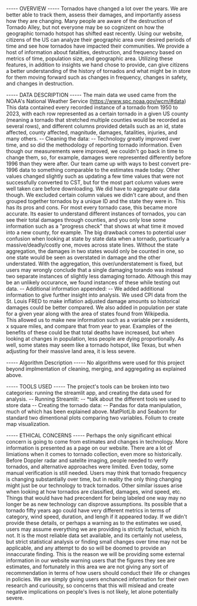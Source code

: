 ----- OVERVIEW -----
Tornados have changed a lot over the years.  We are better able to track them, assess their damages, and importantly assess how they are changing.  Many
people are aware of the destruction of Tornado Alley, but not everyone may be so cognizent on how the geographic tornado hotspot has shifted east recently.
Using our website, citizens of the US can analyze their geographic area over desired periods of time and see how tornados have impacted their communities.
We provide a host of information about fatalities, destruction, and frequency based on metrics of time, population size, and geographic area.  Utilizing these
features, in addition to insights we hand chose to provide, can give citizens a better understanding of the history of tornados and what might be in store for
them moving forward such as changes in frequency, changes in safety, and changes in destruction.


----- DATA DESCRIPTION -----
The main data we used came from the NOAA's National Weather Service (https://www.spc.noaa.gov/wcm/#data)
This data contained every recorded instance of a tornado from 1950 to 2023, with each row represented as a certain tornado in a given US county (meaning a tornado
that stretched multiple counties would be recorded as several rows), and different columns provided details such as an id, state affected, county affected, magnitude,
damages, fatalities, injuries, and many others.
-- Cleaning the data: --
  Technology greatly improved over time, and so did the methodology of reporting tornado information.  Even though our measurements were improved, we couldn't go
back in time to change them, so, for example, damages were represented differently before 1996 than they were after.  Our team came up with ways to best convert
pre-1996 data to something comparable to the estimates made today.  Other values changed slightly such as updating a few time values that were not successfully 
converted to CST, but for the most part column values were well taken care before downloading.
  We did have to aggregate our data though.  We excluded certain column values we didn't care about, and then grouped together tornados by a unique ID and the state
they were in.  This has its pros and cons.  For most every tornado case, this became more accurate.  Its easier to understand different instances of tornados, you
can see their total damages through counties, and you only lose some information such as a "progress check" that shows at what time it moved into a new county, for
example.  The big drawback comes to potential user confusion when looking at state by state data when a tornado, particuarly a massive/deadly/costly one, moves
across state lines.  Without the state aggregation, the damages in two states would only be counted in one, so one state would be seen as overstated in damage and
the other understated.  With the aggregation, this over/understatement is fixed, but users may wrongly conclude that a single damaging torando was instead
two separate instances of slightly less damaging tornado.  Although this may be an unlikely occurance, we found instances of these while testing out data.
-- Additional information appended: --
  We added additional information to give further insight into analysis.  We used CPI data from the St. Louis FRED to make inflation adjusted damage amounts so
historical damages could be better compared.  We also added in population per state for a given year along with the area of states found from Wikipedia.  
This allowed us to make new information such as a variable per x residents, x square miles, and compare that from year to year.  Examples of the benefits of these
could be that total deaths have increased, but when looking at changes in population, less people are dying proportionally.  As well, some states may seem like
a tornado hotspot, like Texas, but when adjusting for their massive land area, it is less severe.


----- Algorithm Description -----
No algorithms were used for this project beyond implmentation of cleaning, merging, and aggregating as explained above.


----- TOOLS USED -----
  The project's tools can be broken into two categories: running the streamlit app, and creating the data used for analysis.
-- Running Streamlit: --
  *talk about the different tools we used to store data
-- Creating the tornado data: --
  Pandas for data manipulation, much of which has been explained above.
  MatPlotLib and Seaborn for standard two dimentional plots comparing two variables.
  Folium to create map visualization.


----- ETHICAL CONCERNS -----
  Perhaps the only significant ethical concern is going to come from estimates and changes in technology.  More information is presented as a page on our website.
There are a lot of limiations when it comes to tornado collection, even more so historically.  Before Doppler radar and satelite imaging, people needed to verify
tornados, and alternative approaches were limited.  Even today, some manual verification is still needed.  Users may think that tornado frequency is changing
substantially over time, but in reality the only thing changing might just be our technology to track tornados.
  Other similar issues arise when looking at how tornados are classified, damages, wind speed, etc.  Things that would have had precendent for being labeled one
way may no longer be as new technology can disprove assumptions.  Its possible that a tornado fifty years ago could have very different metrics in terms of category,
wind speed, duration, and lengh if it appeared today.
  If we didn't provide these details, or perhaps a warning as to the estimates we used, users may assume everything we are providing is strictly factual, which its
not.  It is the most reliable data set available, and its certainly not useless, but strict statistical analysis or finding small changes over time may not be
applicable, and any attempt to do so will be doomed to provide an innaccurate finding.  This is the reason we will be providing some external information in our
website warning users that the figures they see are estimates, and fortunately in this area we are not giving any sort of recommendation in terms of how users
should conduct their life or changes in policies.  We are simply giving users enchanced information for their own research and curiousity, so concerns that this
will mislead and create negative implications on people's lives is not likely, let alone potentially severe.




